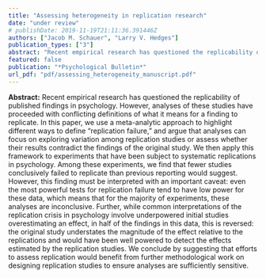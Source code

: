 ```yaml
---
title: "Assessing heterogeneity in replication research"
date: "under review"
# publishDate: 2019-11-19T21:11:36.391446Z
authors: ["Jacob M. Schauer", "Larry V. Hedges"]
publication_types: ["3"]
abstract: "Recent empirical research has questioned the replicability of published findings in psychology. However, analyses of these studies have proceeded with conflicting definitions of what it means for a finding to replicate. In this paper, we use a meta-analytic approach to highlight different ways to define “replication failure,” and argue that analyses can focus on exploring variation among replication studies or assess whether their results contradict the findings of the original study. We then apply this framework to experiments that have been subject to systematic replications in psychology. Among these experiments, we find that fewer studies conclusively failed to replicate than previous reporting would suggest. However, this finding must be interpreted with an important caveat: even the most powerful tests for replication failure tend to have low power for these data, which means that for the majority of experiments, these analyses are inconclusive. Further, while common interpretations of the replication crisis in psychology involve underpowered initial studies overestimating an effect, in half of the findings in this data, this is reversed: the original study understates the magnitude of the effect relative to the replications and would have been well powered to detect the effects estimated by the replication studies. We conclude by suggesting that efforts to assess replication would benefit from further methodological work on designing replication studies to ensure analyses are sufficiently sensitive."
featured: false
publication: "*Psychological Bulletin*"
url_pdf: "pdf/assessing_heterogeneity_manuscript.pdf"
---
```


__Abstract:__ Recent empirical research has questioned the replicability of published findings in psychology. However, analyses of these studies have proceeded with conflicting definitions of what it means for a finding to replicate. In this paper, we use a meta-analytic approach to highlight different ways to define “replication failure,” and argue that analyses can focus on exploring variation among replication studies or assess whether their results contradict the findings of the original study. We then apply this framework to experiments that have been subject to systematic replications in psychology. Among these experiments, we find that fewer studies conclusively failed to replicate than previous reporting would suggest. However, this finding must be interpreted with an important caveat: even the most powerful tests for replication failure tend to have low power for these data, which means that for the majority of experiments, these analyses are inconclusive. Further, while common interpretations of the replication crisis in psychology involve underpowered initial studies overestimating an effect, in half of the findings in this data, this is reversed: the original study understates the magnitude of the effect relative to the replications and would have been well powered to detect the effects estimated by the replication studies. We conclude by suggesting that efforts to assess replication would benefit from further methodological work on designing replication studies to ensure analyses are sufficiently sensitive.
